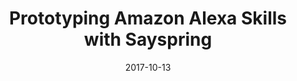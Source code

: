 ---
date: 2017-10-13
title: Prototyping Amazon Alexa Skills with Sayspring
video_id: 6SQBbdFmW3o
description: Sayspring prototyping tool for Amazon Alexa skills and Google Home actions.
categories:
  - Amazon-Alexa
resources:
  - name: Source code
    link: https://github.com/skilltemplates/
  - name: Dabble Lab
    link: https://dabblelab.com
type: Video
set: 
set_order: 26
---